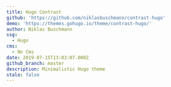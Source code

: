```yaml
---
title: Hugo Contrast
github: 'https://github.com/niklasbuschmann/contrast-hugo'
demo: 'https://themes.gohugo.io/theme/contrast-hugo/'
author: Niklas Buschmann
ssg:
  - Hugo
cms:
  - No Cms
date: 2019-07-15T13:03:07.000Z
github_branch: master
description: Minimalistic Hugo theme
stale: false
---
```

